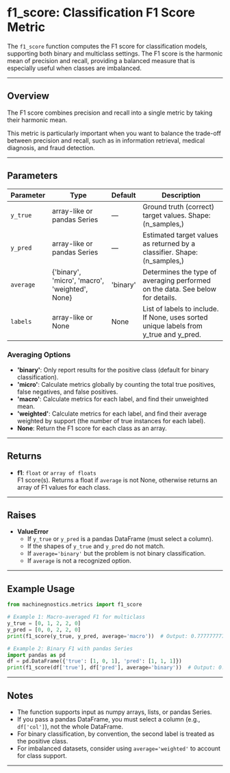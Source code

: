 # f1_score: Classification F1 Score Metric

The `f1_score` function computes the F1 score for classification models, supporting both binary and multiclass settings. The F1 score is the harmonic mean of precision and recall, providing a balanced measure that is especially useful when classes are imbalanced.

---

## Overview

The F1 score combines precision and recall into a single metric by taking their harmonic mean.

This metric is particularly important when you want to balance the trade-off between precision and recall, such as in information retrieval, medical diagnosis, and fraud detection.

---

## Parameters

| Parameter   | Type                | Default   | Description                                                                 |
|-------------|---------------------|-----------|-----------------------------------------------------------------------------|
| `y_true`    | array-like or pandas Series | —         | Ground truth (correct) target values. Shape: (n_samples,)                   |
| `y_pred`    | array-like or pandas Series | —         | Estimated target values as returned by a classifier. Shape: (n_samples,)    |
| `average`   | {'binary', 'micro', 'macro', 'weighted', None} | 'binary' | Determines the type of averaging performed on the data. See below for details. |
| `labels`    | array-like or None  | None      | List of labels to include. If None, uses sorted unique labels from y_true and y_pred. |

### Averaging Options

- **'binary'**: Only report results for the positive class (default for binary classification).
- **'micro'**: Calculate metrics globally by counting the total true positives, false negatives, and false positives.
- **'macro'**: Calculate metrics for each label, and find their unweighted mean.
- **'weighted'**: Calculate metrics for each label, and find their average weighted by support (the number of true instances for each label).
- **None**: Return the F1 score for each class as an array.

---

## Returns

- **f1**: `float` or `array of floats`  
  F1 score(s). Returns a float if `average` is not None, otherwise returns an array of F1 values for each class.

---

## Raises

- **ValueError**  
  - If `y_true` or `y_pred` is a pandas DataFrame (must select a column).
  - If the shapes of `y_true` and `y_pred` do not match.
  - If `average='binary'` but the problem is not binary classification.
  - If `average` is not a recognized option.

---

## Example Usage

```python
from machinegnostics.metrics import f1_score

# Example 1: Macro-averaged F1 for multiclass
y_true = [0, 1, 2, 2, 0]
y_pred = [0, 0, 2, 2, 0]
print(f1_score(y_true, y_pred, average='macro'))  # Output: 0.7777777777777777

# Example 2: Binary F1 with pandas Series
import pandas as pd
df = pd.DataFrame({'true': [1, 0, 1], 'pred': [1, 1, 1]})
print(f1_score(df['true'], df['pred'], average='binary'))  # Output: 0.8
```

---

## Notes

- The function supports input as numpy arrays, lists, or pandas Series.
- If you pass a pandas DataFrame, you must select a column (e.g., `df['col']`), not the whole DataFrame.
- For binary classification, by convention, the second label is treated as the positive class.
- For imbalanced datasets, consider using `average='weighted'` to account for class support.


---